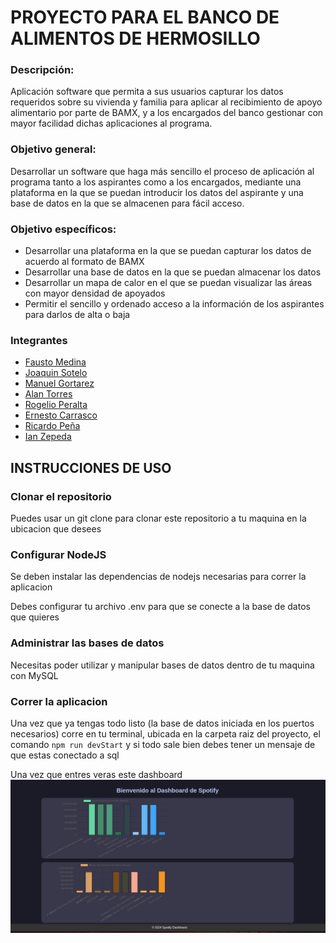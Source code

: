 # PROYECTO PARA EL BANCO DE ALIMENTOS DE HERMOSILLO
 
###  Descripción:
Aplicación software que permita a sus usuarios capturar los datos requeridos sobre su vivienda y familia para aplicar al recibimiento de apoyo alimentario por parte de BAMX, y a los encargados del banco gestionar con mayor facilidad dichas aplicaciones al programa.
 
### Objetivo general:
Desarrollar un software que haga más sencillo el proceso de aplicación al programa tanto a los aspirantes como a los encargados, mediante una plataforma en la que se puedan introducir los datos del aspirante y una base de datos en la que se almacenen para fácil acceso.
 
###  Objetivo específicos:
- Desarrollar una plataforma en la que se puedan capturar los datos de acuerdo al formato de BAMX
- Desarrollar una base de datos en la que se puedan almacenar los datos
- Desarrollar un mapa de calor en el que se puedan visualizar las áreas con mayor densidad de apoyados
- Permitir el sencillo y ordenado acceso a la información de los aspirantes para darlos de alta o baja

###  Integrantes

 - [Fausto Medina](https://github.com/Harico04)
 - [Joaquin Sotelo](https://github.com/JoaquinSotel0) 
 - [Manuel Gortarez](https://github.com/Mgb64) 
 - [Alan Torres](https://github.com/TumbadoBoy0604) 
 - [Rogelio Peralta](https://github.com/rgperalta04) 
 - [Ernesto Carrasco](https://github.com/jesuscarra) 
 - [Ricardo Peña](https://github.com/RemilZarza)
 - [Ian Zepeda](https://github.com/I4NzG)

## INSTRUCCIONES DE USO

### Clonar el repositorio
Puedes usar un git clone para clonar este repositorio a tu maquina en la ubicacion que desees

### Configurar NodeJS
Se deben instalar las dependencias de nodejs necesarias para correr la aplicacion

Debes configurar tu archivo .env para que se conecte a la base de datos que quieres


### Administrar las bases de datos
Necesitas poder utilizar y manipular bases de datos dentro de tu maquina con MySQL

### Correr la aplicacion
Una vez que ya tengas todo listo (la base de datos iniciada en los puertos necesarios) corre en tu terminal, ubicada en la carpeta raiz del proyecto, el comando `npm run devStart` y si todo sale bien debes tener un mensaje de que estas conectado a sql

Una vez que entres veras este dashboard ![Dashboard de spotify](/images/dashboard.jpeg)
